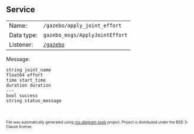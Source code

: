 <!--
File was automatically generated using 'ros-diagram-tools' project.
Project is distributed under the BSD 3-Clause license.
-->

## Service


|     |     |
| --- | --- |
| Name: | `/gazebo/apply_joint_effort` |
| Data type: | `gazebo_msgs/ApplyJointEffort` |
| Listener: | [`/gazebo`](n__gazebo.md) |

Message:
```
string joint_name
float64 effort
time start_time
duration duration
---
bool success
string status_message


```



</br>
<font size="1">
File was automatically generated using <a href="https://github.com/anetczuk/ros-diagram-tools"><i>ros-diagram-tools</i></a> project.
Project is distributed under the BSD 3-Clause license.
</font>
